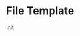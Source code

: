 # File Template

[init](https://github.com/Noyoungj/FileTemplate/assets/68863717/49d5ab92-06aa-4685-ad55-b416f6a699b1)
